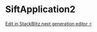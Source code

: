 # SiftApplication2

[Edit in StackBlitz next generation editor ⚡️](https://stackblitz.com/~/github.com/officialkayode/SiftApplication2)